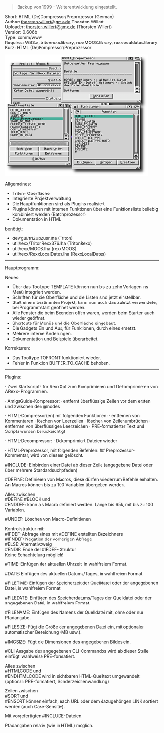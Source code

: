 > Backup von 1999 - Weiterentwicklung eingestellt.

Short:        HTML (De)Compressor/Preprozessor (German)  
Author:       thorsten.willert@gmx.de Thorsten Willert  
Uploader:     thorsten.willert@gmx.de (Thorsten Willert)  
Version:      0.606b  
Type:         comm/www  
Requires:     WB3.x, tritonrexx.library, rexxMOOS.library, rexxlocaldates.library  
Kurz:         HTML (De)Kompressor/Preprozessor  

![CompressHTML](/Images/CompressHTML.png)


Allgemeines:
- Triton- Oberfläche
- Integrierte Projektverwaltung
- Die Hauptfunktionen sind als Plugins realisiert
- Plugins können mit internen Funktionen über eine Funktionsliste beliebig kombiniert werden (Batchprozessor)
- Dokumentation in HTML


benötigt:
- dev/gui/tri20b2usr.lha        (Triton)
- util/rexx/TritonRexx376.lha   (TritonRexx)
- util/rexx/MOOS.lha            (rexxMOOS)
- util/rexx/RexxLocalDates.lha  (RexxLocalDates)

___

Hauptprogramm:

Neues:
- Über das Tooltype TEMPLATE können nun bis zu zehn Vorlagen ins Menü integriert werden.
- Schriften für die Oberfläche und die Listen sind jetzt einstellbar.
- Statt einem bestimmten Projekt, kann nun auch das zuletzt verwendete, bei Programmstart geöffnet werden.
- Alle Fenster die beim Beenden offen waren, werden beim Starten auch wieder geöffnet.
- Shortcuts für Menüs und die Oberfläche eingebaut.
- Die Gadgets Ein und Aus, für Funktionen, durch eines ersetzt.
- Mehrere interne Änderungen.
- Dokumentation und Beispiele überarbeitet.

Korrekturen:
- Das Tooltype TOFRONT funktioniert wieder.
- Fehler in Funktion BUFFER_TO_CACHE behoben.

___

Plugins:

· Zwei Startscripts für RexxOpt zum Komprimieren und Dekomprimieren von ARexx- Programmen.

· AmigaGuide-Kompressor:
· entfernt überflüssige Zeilen vor dem ersten und zwischen den @nodes

· HTML-Compressor(en) mit folgenden Funktionen:
· entfernen von Kommentaren
· löschen von Leerzeilen
· löschen von Zeilenumbrüchen
· entfernen von überflüssigen Leerzeichen
· PRE-formatierter Text und Scripts werden berücksichtigt

· HTML-Decompressor:
· Dekomprimiert Dateien wieder

· HTML-Preprozessor, mit folgenden Befehlen:
\#\#          Preprozessor- Kommentar, wird von diesem gelöscht.

#INCLUDE:   Einbinden einer Datei ab dieser Zeile (angegebene Datei oder über mehrere Standardsuchpfaden)

#DEFINE:    Definieren von Macros, diese dürfen wiederrum Befehle enhalten. An Macros können bis zu 100 Variablen übergeben werden.

Alles zwischen  
#DEFINE #BLOCK und  
#ENDDEF:    kann als Macro definiert werden. Länge bis 65k, mit bis zu 100 Variablen.

#UNDEF:     Löschen von Macro-Definitionen

Kontrollstruktur mit:  
#IFDEF:     Abfrage eines mit #DEFINE erstellten Bezeichners  
#IFNDEF:    Negation der vorherigen Abfrage  
#ELSE:      Alternativzweig  
#ENDIF:     Ende der #IFDEF- Struktur  
Keine Schachtelung möglich!

#TIME:      Einfügen der aktuellen Uhrzeit, in wahlfreiem Format.

#DATE:      Einfügen des aktuellen Datums/Tages, in wahlfreiem Format.

#FILETIME:  Einfügen der Speicherzeit der Quelldatei oder der angegebenen Datei, in wahlfreiem Format.

#FILEDATE:  Einfügen des Speicherdatums/Tages der Quelldatei oder der angegebenen Datei, in wahlfreiem Format.

#FILENAME:  Einfügen des Namens der Quelldatei mit, ohne oder nur Pfadangabe.

#FILESIZE:  Fügt die Größe der angegebenen Datei ein, mit optionaler automatischer Bezeichung (MB usw.).

#IMGSIZE:   Fügt die Dimensionen des angegebenen Bildes ein.

#CLI        Ausgabe des angegebenen CLI-Commandos wird ab dieser Stelle einfügt, wahlweise PRE-formatiert.

Alles zwischen  
#HTMLCODE   und  
#ENDHTMLCODE wird in sichtbaren HTML-Quelltext umgewandelt (optional: PRE-formatiert, Sonderzeichenwandlung)

Zeilen zwischen  
#SORT       und  
#ENSORT     können einfach, nach URL oder dem dazugehörigen LINK sortiert werden (auch Case-Sensitiv).

Mit vorgefertigten #INCLUDE-Dateien.

Pfadangaben relativ (wie in HTML) möglich.
